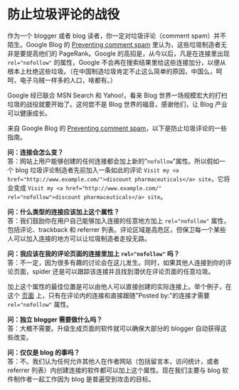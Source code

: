 # 防止垃圾评论的战役

作为一个 blogger 或者 blog 读者，你一定对垃圾评论（comment spam）并不陌生。Google Blog 的 [Preventing comment spam][0] 里认为，这些垃圾制造者无非是要提高他们的 PageRank。Google 的高招是，从今以后，凡是在连接里出现 `rel="nofollow"` 的属性，Google 不会再在搜索结果里给这些连接加分，以便从根本上杜绝这些垃圾。（在中国制造垃圾肯定不止这么简单的原因，中国么，呵呵，电子乌贼一样多的人口，啥都有。）

Google 经已联合 MSN Search 和 Yahoo!，看来 Blog 世界一场规模宏大的打扫垃圾的战役就要开始了。这何尝不是 Blog 世界的福音，感谢他们，让 Blog 产业可以健康成长。

来自 Google Blog 的 [Preventing comment spam][0]，以下是防止垃圾评论的一些指南。

**问：连接会怎么变？**  
答：网站上用户能够创建的任何连接都会加上新的"`nofollow`"属性。所以假如一个 blog 垃圾评论制造者先前加入一条如此的评论 `Visit my <a href="http://www.example.com/">discount pharmaceuticals</a> site`，它将会变成 `Visit my <a href="http://www.example.com/" rel="nofollow">discount pharmaceuticals</a> site`。

**问：什么类型的连接应该加上这个属性？**  
答：我们鼓励你在用户自己能够加入连接的任意地方加上 `rel="nofollow"` 属性，包括评论、trackback 和 referrer 列表。评论区域是高危区，但保卫每一个某些人可以加入连接的地方可以让垃圾制造者走投无路。

**问：我应该在我的评论页面的连接里加上 `rel="nofollow"` 吗？**  
答：不一定，因为很多有趣的讨论会在这儿发生。同时，如果其他人连接到你的评论页面，spider 还是可以跟踪该连接并且找到潜伏在评论页面的任意垃圾。

加上这个属性的最佳位置是可以由他人可以直接创建的实际连接上。举个例子，在这个 [页面][1] 上，只有在评论内的连接和直接跟随"Posted by:"的连接才需要 `rel="nofollow"` 属性。

**问：独立 blogger 需要做什么吗？**  
答：大概不需要。升级生成页面的软件就可以确保大部分的 blogger 自动获得这些改变。

**问：仅仅是 blog 的事吗？**  
答：不。我们认为任何允许其他人在作者网站（包括留言本，访问统计，或者 referrer 列表）内创建连接的软件都可以加上这个属性。现在我们主要与 blog 软件制作者一起工作因为 blog 是普遍受到攻击的目标。

[0]: http://www.google.com/googleblog/2005/01/preventing-comment-spam.html
[1]: http://www.google.com/url?sa=D&q=http%3A%2F%2Fweblog.herald.com%2Fcolumn%2Fdavebarry%2Farchives%2F012729.html
